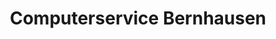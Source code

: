 ---
title: "Computerservice Bernhausen"
url: /filderstadt/computerservice-bernhausen/
shop: Computer
---